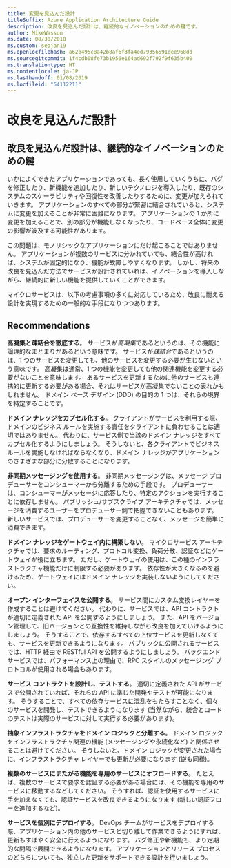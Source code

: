 ```yaml
---
title: 変更を見込んだ設計
titleSuffix: Azure Application Architecture Guide
description: 改良を見込んだ設計は、継続的なイノベーションのための鍵です。
author: MikeWasson
ms.date: 08/30/2018
ms.custom: seojan19
ms.openlocfilehash: a62b495c8a42b8af6f3fa4ed79356591dee968dd
ms.sourcegitcommit: 1f4cdb08fe73b1956e164ad692f792f9f635b409
ms.translationtype: HT
ms.contentlocale: ja-JP
ms.lasthandoff: 01/08/2019
ms.locfileid: "54112211"
---
```

# <a name="design-for-evolution"></a>改良を見込んだ設計

## <a name="an-evolutionary-design-is-key-for-continuous-innovation"></a>改良を見込んだ設計は、継続的なイノベーションのための鍵

いかによくできたアプリケーションであっても、長く使用していくうちに、バグを修正したり、新機能を追加したり、新しいテクノロジを導入したり、既存のシステムのスケーラビリティや回復性を改善したりするために、変更が加えられていきます。 アプリケーションのすべての部分が緊密に結合されていると、システムに変更を加えることが非常に困難になります。 アプリケーションの 1 か所に変更を加えることで、別の部分が機能しなくなったり、コードベース全体に変更の影響が波及する可能性があります。

この問題は、モノリシックなアプリケーションにだけ起こることではありません。 アプリケーションが複数のサービスに分かれていても、結合性が高ければ、システムが固定的になり、機能が故障しやすくなります。 しかし、将来の改良を見込んだ方法でサービスが設計されていれば、イノベーションを導入しながら、継続的に新しい機能を提供していくことができます。

マイクロサービスは、以下の考慮事項の多くに対応しているため、改良に耐える設計を実現するための一般的な手段になりつつあります。

## <a name="recommendations"></a>Recommendations

**高凝集と疎結合を徹底する**。 サービスが*高凝集*であるというのは、その機能に論理的なまとまりがあるという意味です。 サービスが*疎結合*であるというのは、1 つのサービスを変更しても、他のサービスを変更する必要が生じないという意味です。 高凝集は通常、1 つの機能を変更しても他の関連機能を変更する必要がないことを意味します。 あるサービスを更新するために他のサービスも連携的に更新する必要がある場合、それはサービスが高凝集でないことの表れかもしれません。 ドメイン ベース デザイン (DDD) の目的の 1 つは、それらの境界を特定することです。

**ドメイン ナレッジをカプセル化する**。 クライアントがサービスを利用する際、ドメインのビジネス ルールを実施する責任をクライアントに負わせることは適切ではありません。 代わりに、サービス側で当該のドメイン ナレッジをすべてカプセル化するようにしましょう。 そうしないと、各クライアントでビジネス ルールを実施しなければならなくなり、ドメイン ナレッジがアプリケーションのさまざまな部分に分散することになります。

**非同期メッセージングを使用する**。 非同期メッセージングは、メッセージ プロデューサーをコンシューマーから分離するための手段です。 プロデューサーは、コンシューマーがメッセージに応答したり、特定のアクションを実行することに依存しません。 パブリッシュ/サブスクライブ アーキテクチャでは、メッセージを消費するユーザーをプロデューサー側で把握できないこともあります。 新しいサービスでは、プロデューサーを変更することなく、メッセージを簡単に消費できます。

**ドメイン ナレッジをゲートウェイ内に構築しない**。 マイクロサービス アーキテクチャでは、要求のルーティング、プロトコル変換、負荷分散、認証などにゲートウェイが役に立ちます。 ただし、ゲートウェイの使用は、この種のインフラストラクチャ機能だけに制限する必要があります。 依存性が大きくなるのを避けるため、ゲートウェイにはドメイン ナレッジを実装しないようにしてください。

**オープン インターフェイスを公開する**。 サービス間にカスタム変換レイヤーを作成することは避けてください。 代わりに、サービスでは、API コントラクトが適切に定義された API を公開するようにしましょう。 また、API をバージョン管理して、旧バージョンとの互換性を維持しながら改良を加えていけるようにしましょう。 そうすることで、依存するすべての上位サービスを更新しなくても、サービスを更新できるようになります。 パブリックに公開されるサービスでは、HTTP 経由で RESTful API を公開するようにしましょう。 バックエンド サービスでは、パフォーマンス上の理由で、RPC スタイルのメッセージング プロトコルが使用される場合もあります。

**サービス コントラクトを設計し、テストする**。 適切に定義された API がサービスで公開されていれば、それらの API に準じた開発やテストが可能になります。 そうすることで、すべての依存サービスに混乱をもたらすことなく、個々 のサービスを開発し、テストできるようになります (当然ながら、統合とロードのテストは実際のサービスに対して実行する必要があります)。

**抽象インフラストラクチャをドメイン ロジックと分離する**。 ドメイン ロジックをインフラストラクチャ関連の機能 (メッセージングや永続化など) と関係させることは避けてください。 そうしないと、ドメイン ロジックが変更された場合に、インフラストラクチャ レイヤーでも更新が必要になります (逆も同様)。

**複数のサービスにまたがる機能を専用のサービスにオフロードする**。 たとえば、複数のサービスで要求を認証する必要がある場合には、その機能を専用のサービスに移動するなどしてください。 そうすれば、認証を使用するサービスに手を加えなくても、認証サービスを改良できるようになります (新しい認証フローを追加するなど)。

**サービスを個別にデプロイする**。 DevOps チームがサービスをデプロイする際、アプリケーション内の他のサービスと切り離して作業できるようにすれば、更新もすばやく安全に行えるようになります。 バグ修正や新機能も、より定期的な間隔で展開できるようになります。 アプリケーションとリリース プロセスのどちらについても、独立した更新をサポートできる設計を行いましょう。
